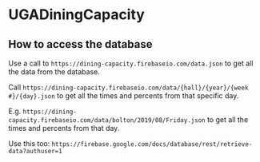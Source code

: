 # UGADiningCapacity

## How to access the database
Use a call to `https://dining-capacity.firebaseio.com/data.json` to get all the data from the database.

Call `https://dining-capacity.firebaseio.com/data/{hall}/{year}/{week #}/{day}.json` to get all the times and percents from that specific day.

E.g. `https://dining-capacity.firebaseio.com/data/bolton/2019/08/Friday.json` to get all the times and percents from that day.

Use this too: `https://firebase.google.com/docs/database/rest/retrieve-data?authuser=1`
